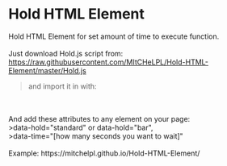 # Hold HTML Element
Hold HTML Element for set amount of time to execute function.<br />
<br />
Just download Hold.js script from:<br />
https://raw.githubusercontent.com/MItCHeLPL/Hold-HTML-Element/master/Hold.js<br />
>and import it in <body> with:<br />
<script src="Hold.js"></script><br />
<br />
And add these attributes to any element on your page:<br />
>data-hold="standard" or data-hold="bar",<br />
>data-time="[how many seconds you want to wait]"<br />
<br />
Example:
https://mitchelpl.github.io/Hold-HTML-Element/
